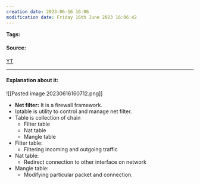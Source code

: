 ```yaml
---
creation date: 2023-06-16 16:06
modification date: Friday 16th June 2023 16:06:42
---
```


**Tags:** 

#### Source:
[YT](https://www.youtube.com/watch?v=6Ra17Qpj68c)

--------------------------------------

#### Explanation about it:

![[Pasted image 20230616160712.png]]

* **Net filter:** It is a firewall framework.
* Iptable is utility to control and manage net filter.
* Table is collection of chain
	* Filter table
	* Nat table
	* Mangle table
* Filter table:
	* Filtering incoming and outgoing traffic
* Nat table:
	* Redirect connection to other interface on network
* Mangle table:
	* Modifying particular packet and connection.



